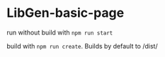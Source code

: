 # LibGen-basic-page

run without build with `npm run start`

build with `npm run create`. Builds by default to /dist/